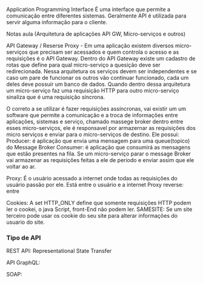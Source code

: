 Application Programming Interface
É uma interface que permite a comunicação entre diferentes sistemas.
Geralmente API é utilizada para servir alguma informação para o cliente.

Notas aula (Arquitetura de aplicações API GW, Micro-serviços e outros)


API Gateway / Reserse Proxy - Em uma aplicação existem diversos micro-serviços que precisam ser acessados e quem controla o acesso e as requisições é o API Gateway. 
Dentro do API Gateway existe um cadastro de rotas que define para qual micro-serviço a quesição deve ser redirecionada.
Nessa arquitetura os serviços devem ser independentes e se caso um pare de funcionar os outros vão continuar funcionado, cada um deles deve possuir um banco de dados.
Quando dentro dessa arquitetura um micro-serviço faz uma requisição HTTP para outro micro-serviço sinaliza que é uma requisição síncrona.

O correto a se utilizar é fazer requisições assíncronas, vai existir um um software que permite a comunicação e a troca de informações entre aplicações, sistemas e serviço, chamado massege broker dentro entre esses micro-serviços, ele é responsavel por armazernar as requisições dos micro serviços  e enviar para o micro-serviços de destino.
Ele possui:
	Producer: é aplicação que envia uma mensagem para uma queue(topico) do Message Broker
	Consumer:  é aplicação que consumirá as mensagens que estão presentes na fila.
Se um micro-serviço parar o message Broker vai armazenar as requisições feitas a ele de periodo e enviar assim que ele voltar ao ar.

Proxy: É o usuário acessado a internet onde todas as requisições do usuário passão por ele. Está entre o usuário e a internet
Proxy reverse: entre 


Cookies: A set HTTP_ONLY define que somente requisições HTTP podem ler o cookei, o java Script, front-End não podem ler.
SAMESITE: Se um site terceiro pode usar os cookie do seu site para alterar informações do usuario do site.




### Tipo de API

REST API: 
Representational State Transfer 

API GraphQL:

SOAP: